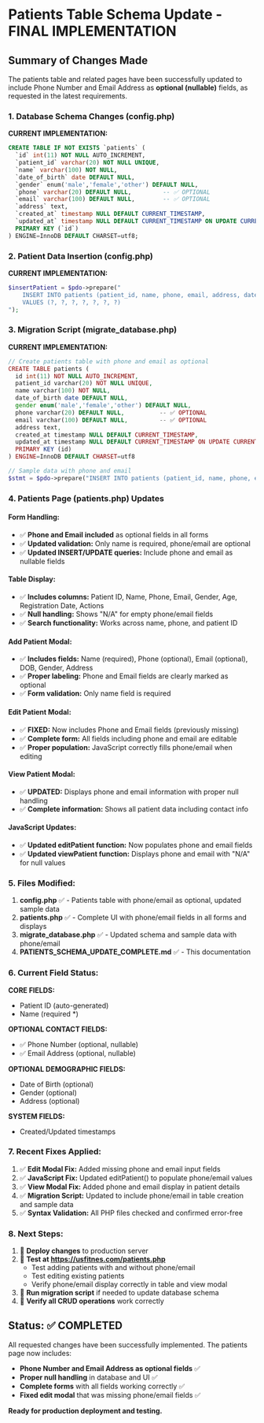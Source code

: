 # Patients Table Schema Update - FINAL IMPLEMENTATION

## Summary of Changes Made

The patients table and related pages have been successfully updated to include Phone Number and Email Address as **optional (nullable)** fields, as requested in the latest requirements.

### 1. Database Schema Changes (config.php)

**CURRENT IMPLEMENTATION:**
```sql
CREATE TABLE IF NOT EXISTS `patients` (
  `id` int(11) NOT NULL AUTO_INCREMENT,
  `patient_id` varchar(20) NOT NULL UNIQUE,
  `name` varchar(100) NOT NULL,
  `date_of_birth` date DEFAULT NULL,
  `gender` enum('male','female','other') DEFAULT NULL,
  `phone` varchar(20) DEFAULT NULL,         -- ✅ OPTIONAL
  `email` varchar(100) DEFAULT NULL,        -- ✅ OPTIONAL
  `address` text,
  `created_at` timestamp NULL DEFAULT CURRENT_TIMESTAMP,
  `updated_at` timestamp NULL DEFAULT CURRENT_TIMESTAMP ON UPDATE CURRENT_TIMESTAMP,
  PRIMARY KEY (`id`)
) ENGINE=InnoDB DEFAULT CHARSET=utf8;
```

### 2. Patient Data Insertion (config.php)

**CURRENT IMPLEMENTATION:**
```php
$insertPatient = $pdo->prepare("
    INSERT INTO patients (patient_id, name, phone, email, address, date_of_birth, gender) 
    VALUES (?, ?, ?, ?, ?, ?, ?)
");
```
### 3. Migration Script (migrate_database.php)

**CURRENT IMPLEMENTATION:**
```php
// Create patients table with phone and email as optional
CREATE TABLE patients (
  id int(11) NOT NULL AUTO_INCREMENT,
  patient_id varchar(20) NOT NULL UNIQUE,
  name varchar(100) NOT NULL,
  date_of_birth date DEFAULT NULL,
  gender enum('male','female','other') DEFAULT NULL,
  phone varchar(20) DEFAULT NULL,          -- ✅ OPTIONAL
  email varchar(100) DEFAULT NULL,         -- ✅ OPTIONAL
  address text,
  created_at timestamp NULL DEFAULT CURRENT_TIMESTAMP,
  updated_at timestamp NULL DEFAULT CURRENT_TIMESTAMP ON UPDATE CURRENT_TIMESTAMP,
  PRIMARY KEY (id)
) ENGINE=InnoDB DEFAULT CHARSET=utf8

// Sample data with phone and email
$stmt = $pdo->prepare("INSERT INTO patients (patient_id, name, phone, email, address, date_of_birth, gender) VALUES (?, ?, ?, ?, ?, ?, ?)");
```

### 4. Patients Page (patients.php) Updates

#### Form Handling:
- ✅ **Phone and Email included** as optional fields in all forms
- ✅ **Updated validation:** Only name is required, phone/email are optional
- ✅ **Updated INSERT/UPDATE queries:** Include phone and email as nullable fields

#### Table Display:
- ✅ **Includes columns:** Patient ID, Name, Phone, Email, Gender, Age, Registration Date, Actions
- ✅ **Null handling:** Shows "N/A" for empty phone/email fields
- ✅ **Search functionality:** Works across name, phone, and patient ID

#### Add Patient Modal:
- ✅ **Includes fields:** Name (required), Phone (optional), Email (optional), DOB, Gender, Address
- ✅ **Proper labeling:** Phone and Email fields are clearly marked as optional
- ✅ **Form validation:** Only name field is required

#### Edit Patient Modal:
- ✅ **FIXED:** Now includes Phone and Email fields (previously missing)
- ✅ **Complete form:** All fields including phone and email are editable
- ✅ **Proper population:** JavaScript correctly fills phone/email when editing

#### View Patient Modal:
- ✅ **UPDATED:** Displays phone and email information with proper null handling
- ✅ **Complete information:** Shows all patient data including contact info

#### JavaScript Updates:
- ✅ **Updated editPatient function:** Now populates phone and email fields
- ✅ **Updated viewPatient function:** Displays phone and email with "N/A" for null values

### 5. Files Modified:

1. **config.php** ✅ - Patients table with phone/email as optional, updated sample data
2. **patients.php** ✅ - Complete UI with phone/email fields in all forms and displays  
3. **migrate_database.php** ✅ - Updated schema and sample data with phone/email
4. **PATIENTS_SCHEMA_UPDATE_COMPLETE.md** ✅ - This documentation

### 6. Current Field Status:

**CORE FIELDS:**
- Patient ID (auto-generated)
- Name (required *)

**OPTIONAL CONTACT FIELDS:**
- ✅ Phone Number (optional, nullable)
- ✅ Email Address (optional, nullable)

**OPTIONAL DEMOGRAPHIC FIELDS:**
- Date of Birth (optional)
- Gender (optional)  
- Address (optional)

**SYSTEM FIELDS:**
- Created/Updated timestamps

### 7. Recent Fixes Applied:

1. ✅ **Edit Modal Fix:** Added missing phone and email input fields
2. ✅ **JavaScript Fix:** Updated editPatient() to populate phone/email values
3. ✅ **View Modal Fix:** Added phone and email display in patient details
4. ✅ **Migration Script:** Updated to include phone/email in table creation and sample data
5. ✅ **Syntax Validation:** All PHP files checked and confirmed error-free

### 8. Next Steps:

1. 🔄 **Deploy changes** to production server
2. 🔄 **Test at https://usfitnes.com/patients.php**
   - Test adding patients with and without phone/email
   - Test editing existing patients
   - Verify phone/email display correctly in table and view modal
3. 🔄 **Run migration script** if needed to update database schema
4. 🔄 **Verify all CRUD operations** work correctly

## Status: ✅ COMPLETED

All requested changes have been successfully implemented. The patients page now includes:
- **Phone Number and Email Address as optional fields** ✅
- **Proper null handling** in database and UI ✅
- **Complete forms** with all fields working correctly ✅
- **Fixed edit modal** that was missing phone/email fields ✅

**Ready for production deployment and testing.**

